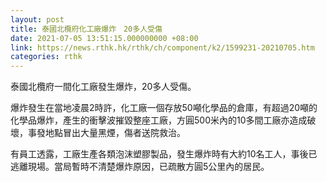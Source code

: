 ```yaml
---
layout: post
title: 泰國北欖府化工廠爆炸　20多人受傷
date: 2021-07-05 13:51:15.000000000 +08:00
link: https://news.rthk.hk/rthk/ch/component/k2/1599231-20210705.htm
categories: rthk
---
```


泰國北欖府一間化工廠發生爆炸，20多人受傷。

爆炸發生在當地凌晨2時許，化工廠一個存放50噸化學品的倉庫，有超過20噸的化學品爆炸，產生的衝擊波摧毀整座工廠，方圓500米內的10多間工廠亦造成破壞，事發地點冒出大量黑煙，傷者送院救治。

有員工透露，工廠生產各類泡沫塑膠製品，發生爆炸時有大約10名工人，事後已逃離現場。當局暫時不清楚爆炸原因，已疏散方圓5公里內的居民。
